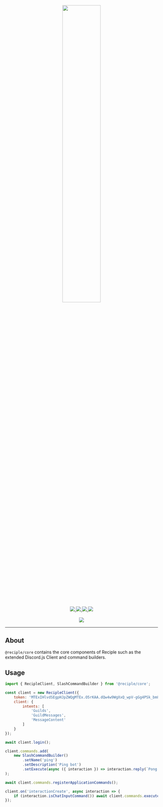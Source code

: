 <h1 align="center">
    <img src="/assets/SVG/reciple.svg" width="50%">
    <br>
</h1>

<h3 align="center">
    <a href="https://discord.gg/thenorthsolution">
        <img src="https://img.shields.io/discord/1032785824686817291?color=5865F2&logo=discord&logoColor=white">
    </a>
    <a href="https://npmjs.org/package/@reciple/core">
        <img src="https://img.shields.io/npm/v/%40reciple/core?label=npm">
    </a>
    <a href="https://github.com/thenorthsolution/Reciple/tree/main/packages/core">
        <img src="https://img.shields.io/npm/dt/%40reciple/core?maxAge=3600">
    </a>
    <a href="https://www.codefactor.io/repository/github/falloutstudios/reciple/overview/main">
        <img src="https://www.codefactor.io/repository/github/falloutstudios/reciple/badge/main">
    </a>
    <br>
    <div style="padding-top: 1rem">
        <a href="https://discord.gg/thenorthsolution">
            <img src="https://discord.com/api/guilds/1032785824686817291/embed.png?style=banner2">
        </a>
    </div>
</h3>

---

## About

`@reciple/core` contains the core components of Reciple such as the extended Discord.js Client and command builders.

## Usage

```js
import { RecipleClient, SlashCommandBuilder } from '@reciple/core';

const client = new RecipleClient({
    token: 'MTExIHlvdSEgpHJpZWQgMTEx.O5rKAA.dQw4w9WgXxQ_wpV-gGg4PSk_bm8',
    client: {
        intents: [
            'Guilds',
            'GuildMessages',
            'MessageContent'
        ]
    }
});

await client.login();

client.commands.add(
    new SlashCommandBuilder()
        .setName('ping')
        .setDescription('Ping bot')
        .setExecute(async ({ interaction }) => interaction.reply(`Pong!`))
);

await client.commands.registerApplicationCommands();

client.on('interactionCreate', async interaction => {
    if (interaction.isChatInputCommand()) await client.commands.execute(interaction);
});
```
